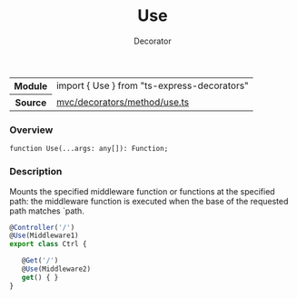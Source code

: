 <header class="symbol-info-header">    <h1 id="use">Use</h1>    <label class="symbol-info-type-label decorator">Decorator</label>      </header>
<section class="symbol-info">      <table class="is-full-width">        <tbody>        <tr>          <th>Module</th>          <td>            <div class="lang-typescript">                <span class="token keyword">import</span> { Use }                 <span class="token keyword">from</span>                 <span class="token string">"ts-express-decorators"</span>                            </div>          </td>        </tr>        <tr>          <th>Source</th>          <td>            <a href="https://romakita.github.io/ts-express-decorators/#//blob/v2.3.3/src/mvc/decorators/method/use.ts#L0-L0">                mvc/decorators/method/use.ts            </a>        </td>        </tr>                </tbody>      </table>    </section>

### Overview

<pre><code class="typescript-lang">function <span class="token function">Use</span><span class="token punctuation">(</span>...args<span class="token punctuation">:</span> <span class="token keyword">any</span><span class="token punctuation">[</span><span class="token punctuation">]</span><span class="token punctuation">)</span><span class="token punctuation">:</span> Function<span class="token punctuation">;</span></code></pre>

### Description

Mounts the specified middleware function or functions at the specified path: the middleware function is executed when
the base of the requested path matches `path.

```typescript
@Controller('/')
@Use(Middleware1)
export class Ctrl {

   @Get('/')
   @Use(Middleware2)
   get() { }
}

```
